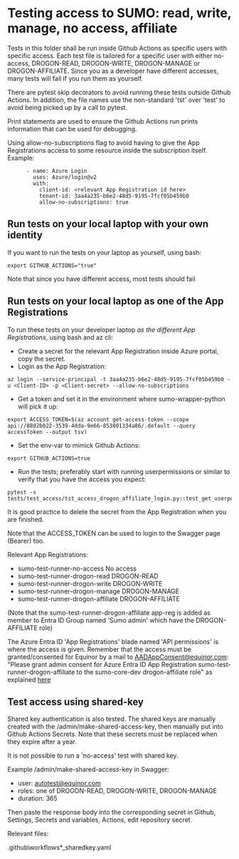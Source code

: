 # Testing access to SUMO: read, write, manage, no access, affiliate

Tests in this folder shall be run inside Github Actions as specific 
users with specific access. Each test file is tailored for a specific 
user with either no-access, DROGON-READ, DROGON-WRITE, DROGON-MANAGE 
or DROGON-AFFILIATE.
Since you as a developer have different accesses, many tests will fail
if you run them as yourself. 

There are pytest skip decorators to avoid running these tests
outside Github Actions. 
In addition, the file names use the non-standard 'tst' over 'test' to 
avoid being picked up by a call to pytest. 

Print statements are used to ensure the Github Actions run prints 
information that can be used for debugging. 

Using allow-no-subscriptions flag to avoid having to give the 
App Registrations access to some resource inside the subscription itself. 
Example: 

```
      - name: Azure Login
        uses: Azure/login@v2
        with:
          client-id: <relevant App Registration id here>
          tenant-id: 3aa4a235-b6e2-48d5-9195-7fcf05b459b0
          allow-no-subscriptions: true
```

## Run tests on your local laptop with your own identity

If you want to run the tests on your laptop as yourself, using bash:

```
export GITHUB_ACTIONS="true"
```

Note that since you have different access, most tests should fail

## Run tests on your local laptop as one of the App Registrations

To run these tests on your developer laptop _as the different 
App Registrations_, using bash and az cli:

* Create a secret for the relevant App Registration inside Azure portal, 
copy the secret. 
* Login as the App Registration:

```
az login --service-principal -t 3aa4a235-b6e2-48d5-9195-7fcf05b459b0 -u <Client-ID> -p <Client-secret> --allow-no-subscriptions
```

* Get a token and set it in the environment where sumo-wrapper-python will pick it up:

```
export ACCESS_TOKEN=$(az account get-access-token --scope api://88d2b022-3539-4dda-9e66-853801334a86/.default --query accessToken --output tsv)
```

* Set the env-var to mimick Github Actions: 
```
export GITHUB_ACTIONS=true
```
 
* Run the tests; preferably start with running userpermissions or similar to verify that you have the 
access you expect: 
```
pytest -s tests/test_access/tst_access_drogon_affiliate_login.py::test_get_userpermissions
```

It is good practice to delete the secret from the App Registration when you are finished.

Note that the ACCESS_TOKEN can be used to login to the Swagger page (Bearer) too. 


Relevant App Registrations:

* sumo-test-runner-no-access No access
* sumo-test-runner-drogon-read DROGON-READ
* sumo-test-runner-drogon-write DROGON-WRITE
* sumo-test-runner-drogon-manage DROGON-MANAGE
* sumo-test-runner-drogon-affiliate DROGON-AFFILIATE 

(Note that the sumo-test-runner-drogon-affiliate app-reg is added as member 
to Entra ID Group named 'Sumo admin' which have the DROGON-AFFILIATE role)

The Azure Entra ID 'App Registrations' blade named 'API permissions' is 
where the access is given. Remember that the access must be granted/consented 
for Equinor by a mail to AADAppConsent@equinor.com: 
"Please grant admin consent for Azure Entra ID App Registration sumo-test-runner-drogon-affiliate 
to the sumo-core-dev drogon-affiliate role" 
as explained [here](https://docs.omnia.equinor.com/governance/iam/App-Admin-Consent/)

## Test access using shared-key

Shared key authentication is also tested. 
The shared keys are manually created with the /admin/make-shared-access-key, 
then manually put into Github Actions Secrets. 
Note that these secrets must be replaced when they expire after a year. 

It is not possible to run a 'no-access' test with shared key. 

Example /admin/make-shared-access-key in Swagger:

* user: autotest@equinor.com
* roles: one of DROGON-READ, DROGON-WRITE, DROGON-MANAGE
* duration: 365

Then paste the response body into the corresponding secret in Github, Settings, Secrets and variables, Actions, edit repository secret. 

Relevant files:

.github\workflows\*_sharedkey.yaml
